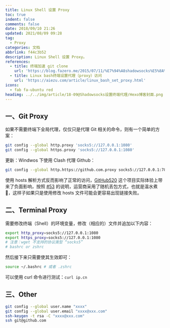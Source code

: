 ```yaml
---
title: Linux Shell 设置 Proxy
toc: true
indent: false
comments: false
date: 2018/09/10 21:26
updated: 2021/08/09 09:28
tag:
  - Proxy
categories: 文档
abbrlink: f44c3b52
description: Linux Shell 设置 Proxy。
references:
  - title: 终端加速 git clone
    url: 'https://blog.fazero.me/2015/07/11/%E7%94%A8shadowsocks%E5%8A%A0%E9%80%9Fgit-clone/'
  - title: Linux bash终端设置代理（proxy）访问
    url: 'https://aiezu.com/article/linux_bash_set_proxy.html'
icons:
  - fab fa-ubuntu red
headimg: ../../img/article/18-09@Shadowsocks设置终端代理/Hexo博客封面.png
---
```


## 一、Git Proxy

如果不需要终端下全局代理，仅仅只是代理 Git 相关的命令，则有一个简单的方案：

```sh
git config --global http.proxy 'socks5://127.0.0.1:1080'
git config --global https.proxy 'socks5://127.0.0.1:1080'
```

更新：Windwos 下使用 Clash 代理 Github：

```sh 只全局代理 Github 链接
git config --global http.https://github.com.proxy socks5://127.0.0.1:7890
```

使用 hosts 解析方式反而影响了正常的访问，[GitHub520](https://github.com/521xueweihan/GitHub520) 这个项目实际体验上带来了负面影响，按照 [#53](https://github.com/521xueweihan/GitHub520/issues/53) 的说明，运营商采用了随机丢包方式，也就是温水煮🐸，这样子如果只是使用修改 hosts 文件可能会更容易出现链接失败。

## 二、Terminal Proxy

需要修改终端（Shell）的环境变量，修改（相应的）文件并追加以下内容：

```sh
export http_proxy=socks5://127.0.0.1:1080
export https_proxy=socks5://127.0.0.1:1080
# 注意：wget 不支持的协议类型 “socks5”
# bashrc or zshrc
```

然后接下来只需要使其生效即可：

```sh
source ~/.bashrc # 或者 .zshrc
```

可以使用 curl 命令进行测试：`curl ip.cn`

## 三、Other

```sh
git config --global user.name "xxxx"
git config --global user.email "xxxx@xxx.com"
ssh-keygen -t rsa -C "xxxx@xxx.com"
ssh git@github.com
```
